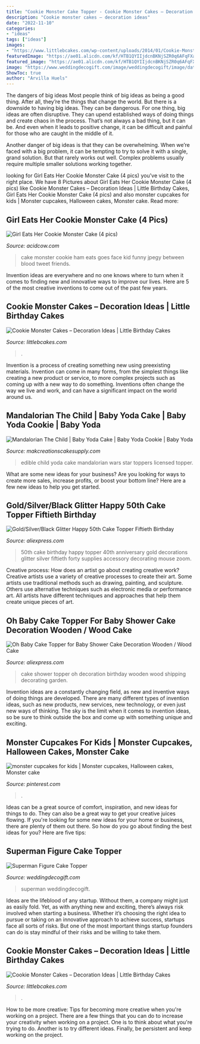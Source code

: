 ```yaml
---
title: "Cookie Monster Cake Topper - Cookie Monster Cakes – Decoration Ideas"
description: "Cookie monster cakes – decoration ideas"
date: "2022-11-10"
categories:
- "ideas"
tags: ["ideas"]
images:
- "https://www.littlebcakes.com/wp-content/uploads/2014/01/Cookie-Monster-Cake-Images.jpg"
featuredImage: "https://ae01.alicdn.com/kf/HTB1QYIIjdcnBKNjSZR0q6AFqFXaR/Oh-Baby-Cake-Topper-for-Baby-Shower-Cake-Decoration-Wooden-Wood-Cake-Topper-Baby-Birthday-Decoration.jpg"
featured_image: "https://ae01.alicdn.com/kf/HTB1QYIIjdcnBKNjSZR0q6AFqFXaR/Oh-Baby-Cake-Topper-for-Baby-Shower-Cake-Decoration-Wooden-Wood-Cake-Topper-Baby-Birthday-Decoration.jpg"
image: "https://www.weddingdecogift.com/image/weddingdecogift/image/data/all_product_images/product-852/superman-figures-cake-topper-spmct01.jpg"
ShowToc: true
author: "Arvilla Huels"
---
```



The dangers of big ideas
Most people think of big ideas as being a good thing. After all, they’re the things that change the world. But there is a downside to having big ideas. They can be dangerous.
For one thing, big ideas are often disruptive. They can upend established ways of doing things and create chaos in the process. That’s not always a bad thing, but it can be. And even when it leads to positive change, it can be difficult and painful for those who are caught in the middle of it.

Another danger of big ideas is that they can be overwhelming. When we’re faced with a big problem, it can be tempting to try to solve it with a single, grand solution. But that rarely works out well. Complex problems usually require multiple smaller solutions working together.

	

		
looking for Girl Eats Her Cookie Monster Cake (4 pics) you've visit to the right place. We have 8 Pictures about Girl Eats Her Cookie Monster Cake (4 pics) like Cookie Monster Cakes – Decoration Ideas | Little Birthday Cakes, Girl Eats Her Cookie Monster Cake (4 pics) and also monster cupcakes for kids | Monster cupcakes, Halloween cakes, Monster cake. Read more:
		
    
## Girl Eats Her Cookie Monster Cake (4 Pics)

<img loading=lazy src="https://cdn.acidcow.com/pics/20130911/cookie_monster_face_04.jpg" onerror="this.onerror=null;this.src='https://tse1.mm.bing.net/th?id=OIP.xGsbzMj5rjeT66tu9QfrggHaHF&amp;pid=15.1';" alt="Girl Eats Her Cookie Monster Cake (4 pics)">

_Source: acidcow.com_

>cake monster cookie ham eats goes face kid funny jpegy between blood tweet friends. 

	

Invention ideas are everywhere and no one knows where to turn when it comes to finding new and innovative ways to improve our lives. Here are 5 of the most creative inventions to come out of the past few years.

    
## Cookie Monster Cakes – Decoration Ideas | Little Birthday Cakes

<img loading=lazy src="https://www.littlebcakes.com/wp-content/uploads/2014/01/Cookie-Monster-Cake-Pan.jpg" onerror="this.onerror=null;this.src='https://tse2.mm.bing.net/th?id=OIP.cXyYrqes8U4OC25ARNIA5wHaG6&amp;pid=15.1';" alt="Cookie Monster Cakes – Decoration Ideas | Little Birthday Cakes">

_Source: littlebcakes.com_

>. 

	

Invention is a process of creating something new using preexisting materials. Invention can come in many forms, from the simplest things like creating a new product or service, to more complex projects such as coming up with a new way to do something. Inventions often change the way we live and work, and can have a significant impact on the world around us.

    
## Mandalorian The Child | Baby Yoda Cake | Baby Yoda Cookie | Baby Yoda

<img loading=lazy src="https://www.makcreationscakesupply.com/uploads/6/2/6/8/62684581/s802140317746636532_p2185_i155_w1800.jpeg" onerror="this.onerror=null;this.src='https://tse3.mm.bing.net/th?id=OIP.cmPs6pSCvDgiDOwnPS_-0gHaE8&amp;pid=15.1';" alt="Mandalorian The Child | Baby Yoda Cake | Baby Yoda Cookie | Baby Yoda">

_Source: makcreationscakesupply.com_

>edible child yoda cake mandalorian wars star toppers licensed topper. 

	

What are some new ideas for your business?
Are you looking for ways to create more sales, increase profits, or boost your bottom line? Here are a few new ideas to help you get started.

    
## Gold/Silver/Black Glitter Happy 50th Cake Topper Fiftieth Birthday

<img loading=lazy src="https://ae01.alicdn.com/kf/HTB1CVocQVXXXXboXpXXq6xXFXXXd/Gold-Silver-Black-Glitter-Happy-50th-Cake-Topper-Fiftieth-Birthday-Party-Decorations-Cake-Accessory-Supplies.jpg" onerror="this.onerror=null;this.src='https://tse4.mm.bing.net/th?id=OIP.rFgL6AIdgG5cdU7dtF30HgHaHa&amp;pid=15.1';" alt="Gold/Silver/Black Glitter Happy 50th Cake Topper Fiftieth Birthday">

_Source: aliexpress.com_

>50th cake birthday happy topper 40th anniversary gold decorations glitter silver fiftieth forty supplies accessory decorating mouse zoom. 

	

Creative process: How does an artist go about creating creative work?
Creative artists use a variety of creative processes to create their art. Some artists use traditional methods such as drawing, painting, and sculpture. Others use alternative techniques such as electronic media or performance art. All artists have different techniques and approaches that help them create unique pieces of art.

    
## Oh Baby Cake Topper For Baby Shower Cake Decoration Wooden / Wood Cake

<img loading=lazy src="https://ae01.alicdn.com/kf/HTB1QYIIjdcnBKNjSZR0q6AFqFXaR/Oh-Baby-Cake-Topper-for-Baby-Shower-Cake-Decoration-Wooden-Wood-Cake-Topper-Baby-Birthday-Decoration.jpg" onerror="this.onerror=null;this.src='https://tse2.mm.bing.net/th?id=OIP.Z83LsH0-kd-x1KAGmTBV6gHaKX&amp;pid=15.1';" alt="Oh Baby Cake Topper for Baby Shower Cake Decoration Wooden / Wood Cake">

_Source: aliexpress.com_

>cake shower topper oh decoration birthday wooden wood shipping decorating garden. 

	

Invention ideas are a constantly changing field, as new and inventive ways of doing things are developed. There are many different types of invention ideas, such as new products, new services, new technology, or even just new ways of thinking. The sky is the limit when it comes to invention ideas, so be sure to think outside the box and come up with something unique and exciting.

    
## Monster Cupcakes For Kids | Monster Cupcakes, Halloween Cakes, Monster Cake

<img loading=lazy src="https://i.pinimg.com/736x/48/82/0e/48820ed0d397ab7da02c4095a37d5bf5--monster-cupcakes-monsters.jpg" onerror="this.onerror=null;this.src='https://tse2.mm.bing.net/th?id=OIP.KjoJFOg_qNhdi7cP7PDz7wHaJ1&amp;pid=15.1';" alt="monster cupcakes for kids | Monster cupcakes, Halloween cakes, Monster cake">

_Source: pinterest.com_

>. 

	

Ideas can be a great source of comfort, inspiration, and new ideas for things to do. They can also be a great way to get your creative juices flowing. If you're looking for some new ideas for your home or business, there are plenty of them out there. So how do you go about finding the best ideas for you? Here are five tips: 

    
## Superman Figure Cake Topper

<img loading=lazy src="https://www.weddingdecogift.com/image/weddingdecogift/image/data/all_product_images/product-852/superman-figures-cake-topper-spmct01.jpg" onerror="this.onerror=null;this.src='https://tse4.mm.bing.net/th?id=OIP.y_MaQ4rne7UWI2vI3f1VegHaKA&amp;pid=15.1';" alt="Superman Figure Cake Topper">

_Source: weddingdecogift.com_

>superman weddingdecogift. 

	

Ideas are the lifeblood of any startup. Without them, a company might just as easily fold. Yet, as with anything new and exciting, there’s always risk involved when starting a business. Whether it’s choosing the right idea to pursue or taking on an innovative approach to achieve success, startups face all sorts of risks. But one of the most important things startup founders can do is stay mindful of their risks and be willing to take them.

    
## Cookie Monster Cakes – Decoration Ideas | Little Birthday Cakes

<img loading=lazy src="https://www.littlebcakes.com/wp-content/uploads/2014/01/Cookie-Monster-Cake-Images.jpg" onerror="this.onerror=null;this.src='https://tse3.mm.bing.net/th?id=OIP.gYPMEUX7O8_32fMGseBwYAHaFi&amp;pid=15.1';" alt="Cookie Monster Cakes – Decoration Ideas | Little Birthday Cakes">

_Source: littlebcakes.com_

>. 

	

How to be more creative: Tips for becoming more creative when you're working on a project.
There are a few things that you can do to increase your creativity when working on a project. One is to think about what you're trying to do. Another is to try different ideas. Finally, be persistent and keep working on the project.

